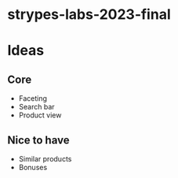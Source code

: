 # strypes-labs-2023-final
# Ideas
## Core
- Faceting
- Search bar
- Product view
## Nice to have
- Similar products
- Bonuses
